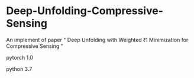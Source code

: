 # Deep-Unfolding-Compressive-Sensing
An implement of paper " Deep Unfolding with Weighted ℓ1 Minimization for Compressive Sensing "

pytorch 1.0

python 3.7
